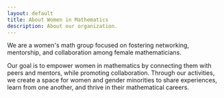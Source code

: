 ```yaml
---
layout: default
title: About Women in Mathematics
description: About our organization.
---
```


<p class="message">
  We are a women's math group focused on fostering networking, mentorship, and collaboration among female mathematicians. 
</p>

Our goal is to empower women in mathematics by connecting them with peers and mentors, while promoting collaboration.
Through our activities, we create a space for women and gender minorities to share experiences, learn from one another, and thrive in their mathematical careers.